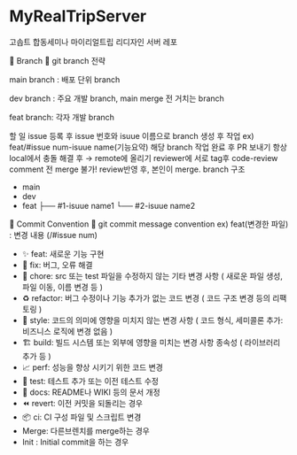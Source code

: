 # MyRealTripServer

고솝트 합동세미나 마이리얼트립 리디자인 서버 레포

🌳 Branch
🌱 git branch 전략

main branch : 배포 단위 branch

dev branch : 주요 개발 branch, main merge 전 거치는 branch

feat branch: 각자 개발 branch

할 일 issue 등록 후 issue 번호와 isuue 이름으로 branch 생성 후 작업
ex) feat/#issue num-isuue name(기능요약)
해당 branch 작업 완료 후 PR 보내기
항상 local에서 충돌 해결 후 → remote에 올리기
reviewer에 서로 tag후 code-review
comment 전 merge 불가!
review반영 후, 본인이 merge.
branch 구조

- main
- dev
- feat
  ├── #1-isuue name1
  └── #2-isuue name2

🧵 Commit Convention
📍 git commit message convention
ex) feat(변경한 파일) : 변경 내용 (/#issue num)

- ✨ feat: 새로운 기능 구현
- 🐛 fix: 버그, 오류 해결
- 🧹 chore: src 또는 test 파일을 수정하지 않는 기타 변경 사항 ( 새로운 파일 생성, 파일 이동, 이름 변경 등 )
- ♻️ refactor: 버그 수정이나 기능 추가가 없는 코드 변경 ( 코드 구조 변경 등의 리팩토링 )
- 💎 style: 코드의 의미에 영향을 미치지 않는 변경 사항 ( 코드 형식, 세미콜론 추가: 비즈니스 로직에 변경 없음 )
- 🏗️ build: 빌드 시스템 또는 외부에 영향을 미치는 변경 사항 종속성 ( 라이브러리 추가 등 )
- 📈 perf: 성능을 향상 시키기 위한 코드 변경
- 🧪 test: 테스트 추가 또는 이전 테스트 수정
- 📝 docs: README나 WIKI 등의 문서 개정
- ⏪️ revert: 이전 커밋을 되돌리는 경우
- 📦 ci: CI 구성 파일 및 스크립트 변경
- Merge: 다른브렌치를 merge하는 경우
- Init : Initial commit을 하는 경우
